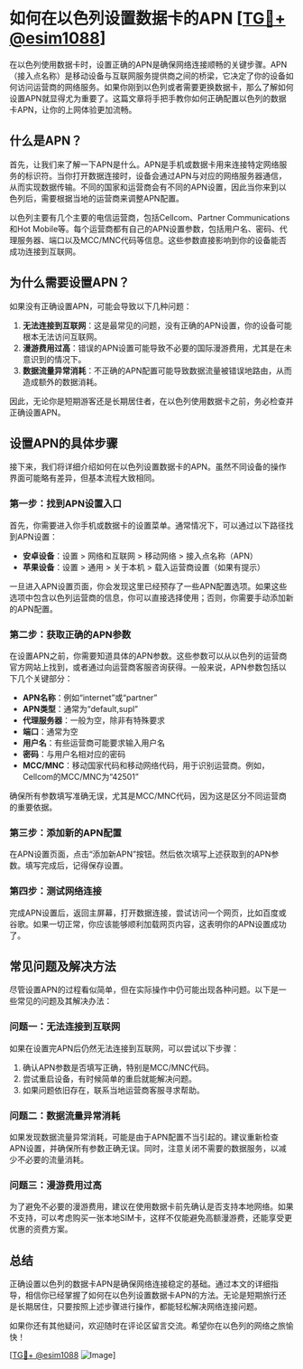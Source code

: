 # 如何在以色列设置数据卡的APN [[TG💪+ @esim1088](https://t.me/s/esim1088)]

在以色列使用数据卡时，设置正确的APN是确保网络连接顺畅的关键步骤。APN（接入点名称）是移动设备与互联网服务提供商之间的桥梁，它决定了你的设备如何访问运营商的网络服务。如果你刚到以色列或者需要更换数据卡，那么了解如何设置APN就显得尤为重要了。这篇文章将手把手教你如何正确配置以色列的数据卡APN，让你的上网体验更加流畅。

## 什么是APN？

首先，让我们来了解一下APN是什么。APN是手机或数据卡用来连接特定网络服务的标识符。当你打开数据连接时，设备会通过APN与对应的网络服务器通信，从而实现数据传输。不同的国家和运营商会有不同的APN设置，因此当你来到以色列后，需要根据当地的运营商来调整APN配置。

以色列主要有几个主要的电信运营商，包括Cellcom、Partner Communications和Hot Mobile等。每个运营商都有自己的APN设置参数，包括用户名、密码、代理服务器、端口以及MCC/MNC代码等信息。这些参数直接影响到你的设备能否成功连接到互联网。

## 为什么需要设置APN？

如果没有正确设置APN，可能会导致以下几种问题：
1. **无法连接到互联网**：这是最常见的问题，没有正确的APN设置，你的设备可能根本无法访问互联网。
2. **漫游费用过高**：错误的APN设置可能导致不必要的国际漫游费用，尤其是在未意识到的情况下。
3. **数据流量异常消耗**：不正确的APN配置可能导致数据流量被错误地路由，从而造成额外的数据消耗。

因此，无论你是短期游客还是长期居住者，在以色列使用数据卡之前，务必检查并正确设置APN。

## 设置APN的具体步骤

接下来，我们将详细介绍如何在以色列设置数据卡的APN。虽然不同设备的操作界面可能略有差异，但基本流程大致相同。

### 第一步：找到APN设置入口

首先，你需要进入你手机或数据卡的设置菜单。通常情况下，可以通过以下路径找到APN设置：
- **安卓设备**：设置 > 网络和互联网 > 移动网络 > 接入点名称（APN）
- **苹果设备**：设置 > 通用 > 关于本机 > 载入运营商设置（如果有提示）

一旦进入APN设置页面，你会发现这里已经预存了一些APN配置选项。如果这些选项中包含以色列运营商的信息，你可以直接选择使用；否则，你需要手动添加新的APN配置。

### 第二步：获取正确的APN参数

在设置APN之前，你需要知道具体的APN参数。这些参数可以从以色列的运营商官方网站上找到，或者通过向运营商客服咨询获得。一般来说，APN参数包括以下几个关键部分：

- **APN名称**：例如“internet”或“partner”
- **APN类型**：通常为“default,supl”
- **代理服务器**：一般为空，除非有特殊要求
- **端口**：通常为空
- **用户名**：有些运营商可能要求输入用户名
- **密码**：与用户名相对应的密码
- **MCC/MNC**：移动国家代码和移动网络代码，用于识别运营商。例如，Cellcom的MCC/MNC为“42501”

确保所有参数填写准确无误，尤其是MCC/MNC代码，因为这是区分不同运营商的重要依据。

### 第三步：添加新的APN配置

在APN设置页面，点击“添加新APN”按钮。然后依次填写上述获取到的APN参数。填写完成后，记得保存设置。

### 第四步：测试网络连接

完成APN设置后，返回主屏幕，打开数据连接，尝试访问一个网页，比如百度或谷歌。如果一切正常，你应该能够顺利加载网页内容，这表明你的APN设置成功了。

## 常见问题及解决方法

尽管设置APN的过程看似简单，但在实际操作中仍可能出现各种问题。以下是一些常见的问题及其解决办法：

### 问题一：无法连接到互联网

如果在设置完APN后仍然无法连接到互联网，可以尝试以下步骤：
1. 确认APN参数是否填写正确，特别是MCC/MNC代码。
2. 尝试重启设备，有时候简单的重启就能解决问题。
3. 如果问题依旧存在，联系当地运营商客服寻求帮助。

### 问题二：数据流量异常消耗

如果发现数据流量异常消耗，可能是由于APN配置不当引起的。建议重新检查APN设置，并确保所有参数正确无误。同时，注意关闭不需要的数据服务，以减少不必要的流量消耗。

### 问题三：漫游费用过高

为了避免不必要的漫游费用，建议在使用数据卡前先确认是否支持本地网络。如果不支持，可以考虑购买一张本地SIM卡，这样不仅能避免高额漫游费，还能享受更优惠的资费方案。

## 总结

正确设置以色列的数据卡APN是确保网络连接稳定的基础。通过本文的详细指导，相信你已经掌握了如何在以色列设置数据卡APN的方法。无论是短期旅行还是长期居住，只要按照上述步骤进行操作，都能轻松解决网络连接问题。

如果你还有其他疑问，欢迎随时在评论区留言交流。希望你在以色列的网络之旅愉快！

[[TG💪+ @esim1088](https://t.me/s/esim1088) ![Image](https://i.postimg.cc/4NQfJmqS/Snipaste-2025-05-13-00-14-12.png)]